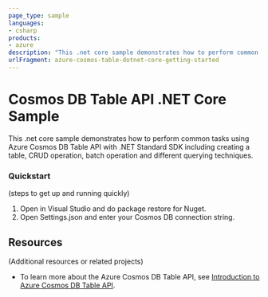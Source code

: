 ```yaml
---
page_type: sample
languages:
- csharp
products:
- azure
description: "This .net core sample demonstrates how to perform common tasks using Azure Cosmos DB Table API with .NET Standard SDK including creating a table, CRUD operation, batch operation and different querying techniques. "
urlFragment: azure-cosmos-table-dotnet-core-getting-started
---
```


# Cosmos DB Table API .NET Core Sample

This .net core sample demonstrates how to perform common tasks using Azure Cosmos DB Table API with .NET Standard SDK including creating a table, CRUD operation, batch operation and different querying techniques. 


### Quickstart
(steps to get up and running quickly)

1. Open in Visual Studio and do package restore for Nuget.
2. Open Settings.json and enter your Cosmos DB connection string.



## Resources

(Additional resources or related projects)

- To learn more about the Azure Cosmos DB Table API, see [Introduction to Azure Cosmos DB Table API](table-introduction.md). 
